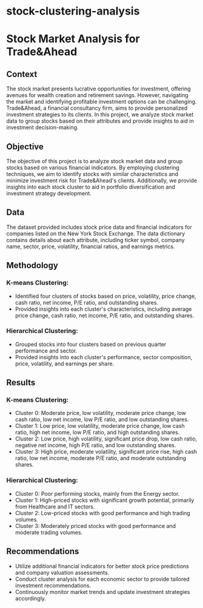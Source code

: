 # stock-clustering-analysis
# Stock Market Analysis for Trade&Ahead

## Context
The stock market presents lucrative opportunities for investment, offering avenues for wealth creation and retirement savings. However, navigating the market and identifying profitable investment options can be challenging. Trade&Ahead, a financial consultancy firm, aims to provide personalized investment strategies to its clients. In this project, we analyze stock market data to group stocks based on their attributes and provide insights to aid in investment decision-making.

## Objective
The objective of this project is to analyze stock market data and group stocks based on various financial indicators. By employing clustering techniques, we aim to identify stocks with similar characteristics and minimize investment risk for Trade&Ahead's clients. Additionally, we provide insights into each stock cluster to aid in portfolio diversification and investment strategy development.

## Data
The dataset provided includes stock price data and financial indicators for companies listed on the New York Stock Exchange. The data dictionary contains details about each attribute, including ticker symbol, company name, sector, price, volatility, financial ratios, and earnings metrics.

## Methodology
### K-means Clustering:
- Identified four clusters of stocks based on price, volatility, price change, cash ratio, net income, P/E ratio, and outstanding shares.
- Provided insights into each cluster's characteristics, including average price change, cash ratio, net income, P/E ratio, and outstanding shares.

### Hierarchical Clustering:
- Grouped stocks into four clusters based on previous quarter performance and sector.
- Provided insights into each cluster's performance, sector composition, price, volatility, and earnings per share.

## Results
### K-means Clustering:
- Cluster 0: Moderate price, low volatility, moderate price change, low cash ratio, low net income, low P/E ratio, and low outstanding shares.
- Cluster 1: Low price, low volatility, moderate price change, low cash ratio, high net income, low P/E ratio, and high outstanding shares.
- Cluster 2: Low price, high volatility, significant price drop, low cash ratio, negative net income, high P/E ratio, and low outstanding shares.
- Cluster 3: High price, moderate volatility, significant price rise, high cash ratio, low net income, moderate P/E ratio, and moderate outstanding shares.

### Hierarchical Clustering:
- Cluster 0: Poor performing stocks, mainly from the Energy sector.
- Cluster 1: High-priced stocks with significant growth potential, primarily from Healthcare and IT sectors.
- Cluster 2: Low-priced stocks with good performance and high trading volumes.
- Cluster 3: Moderately priced stocks with good performance and moderate trading volumes.

## Recommendations
- Utilize additional financial indicators for better stock price predictions and company valuation assessments.
- Conduct cluster analysis for each economic sector to provide tailored investment recommendations.
- Continuously monitor market trends and update investment strategies accordingly.
